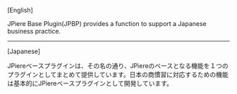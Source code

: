 [English]

JPiere Base Plugin(JPBP) provides a function to support a Japanese business practice.


---------------------------------------------------------


[Japanese]

JPiereベースプラグインは、その名の通り、JPiereのベースとなる機能を１つのプラグインとしてまとめて提供しています。日本の商慣習に対応するための機能は基本的にJPiereベースプラグインとして開発しています。